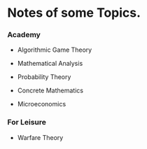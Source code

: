 # Notes of some Topics.

### Academy

- Algorithmic Game Theory
- Mathematical Analysis
- Probability Theory

- Concrete Mathematics
- Microeconomics



### For Leisure 

- Warfare Theory